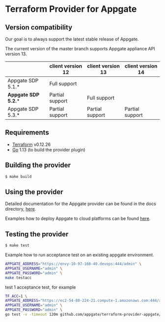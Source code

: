 Terraform Provider for Appgate
==================

Version compatibility
---------------------------
Our goal is to always support the latest stable release of Appgate.

The current version of the master branch supports Appgate appliance API version 13.

|                         	|  client version 12 	| **client version 13** 	| client version 14 	|
|-------------------------	|--------------------	|-------------------	    |-------------------	|
| Appgate SDP 5.1.*     	| Full support       	|                   	    |                   	|
| **Appgate SDP 5.2.***  	| Partial support    	| Full support      	    |                   	|
| Appgate SDP 5.3.*     	| Partial support   	| Partial support   	    | Partial support      	|




Requirements
------------

- [Terraform](https://www.terraform.io/downloads.html) v0.12.26
- [Go](https://golang.org/doc/install) 1.13 (to build the provider plugin)



Building the provider
---------------------------


```sh
$ make build
```

Using the provider
---------------------------

Detailed documentation for the Appgate provider can be found in the docs directory, [here](./website/docs).

Examples how to deploy Appgate to cloud platforms can be found [here](https://github.com/appgate/sdp-tf-reference-architecture).



Testing the provider
---------------------------


```sh
$ make test
```

Example how to run acceptance test on an existing appgate environment.
```bash
APPGATE_ADDRESS="https://envy-10-97-168-40.devops:444/admin" \
APPGATE_USERNAME="admin" \
APPGATE_PASSWORD="admin" \
make testacc
```

test 1 acceptance test, for example
```bash
TF_ACC=1 \
APPGATE_ADDRESS="https://ec2-54-80-224-21.compute-1.amazonaws.com:444/admin" \
APPGATE_USERNAME="admin" \
APPGATE_PASSWORD="admin" \
go test -v -timeout 120m github.com/appgate/terraform-provider-appgate/appgate -run '^(TestAccApplianceBasicController)$'
```
